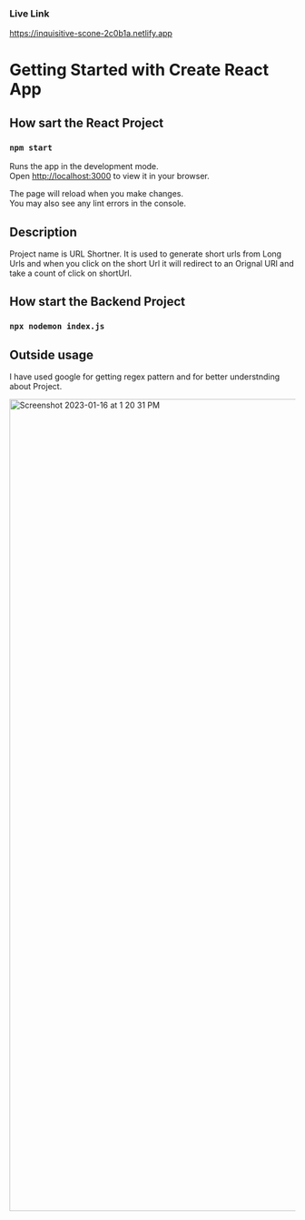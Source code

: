 ### Live Link 
https://inquisitive-scone-2c0b1a.netlify.app

# Getting Started with Create React App

## How sart the React Project

### `npm start`

Runs the app in the development mode.\
Open [http://localhost:3000](http://localhost:3000) to view it in your browser.

The page will reload when you make changes.\
You may also see any lint errors in the console.

## Description
Project name is URL Shortner. It is used to generate short urls from Long Urls and when you click on the short Url it will redirect to an Orignal URl and take a count of click on shortUrl.

## How start the Backend Project

### `npx nodemon index.js`

## Outside usage
I have used google for getting regex pattern and for better understnding about Project.

<img width="1428" alt="Screenshot 2023-01-16 at 1 20 31 PM" src="https://user-images.githubusercontent.com/68501847/212625920-351851df-c44e-43a0-be95-80209b7a1a30.png">


